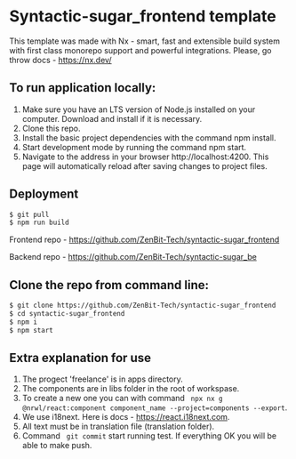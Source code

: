 # Syntactic-sugar_frontend template

This template was made with Nx - smart, fast and extensible build system with first class monorepo support and powerful integrations. Please, go throw docs - https://nx.dev/

## To run application locally:

1. Make sure you have an LTS version of Node.js installed on your computer. Download and install if it is necessary.
2. Clone this repo.
3. Install the basic project dependencies with the command npm install.
4. Start development mode by running the command npm start.
5. Navigate to the address in your browser http://localhost:4200. This page will automatically reload after saving changes to project files.

##  Deployment

```bash
$ git pull
$ npm run build
```

Frontend repo - https://github.com/ZenBit-Tech/syntactic-sugar_frontend

Backend repo - https://github.com/ZenBit-Tech/syntactic-sugar_be


## Clone the repo from command line:

```sh
$ git clone https://github.com/ZenBit-Tech/syntactic-sugar_frontend
$ cd syntactic-sugar_frontend
$ npm i
$ npm start
```
## Extra explanation for use

1. The progect 'freelance' is in apps directory.
2. The components are in libs folder in the root of workspase. 
3. To create a new one you can with command ``` npx nx g @nrwl/react:component component_name --project=components --export```.
4. We use i18next.  Here is docs - https://react.i18next.com.
5. All text must be in translation file (translation folder).
6. Command ``` git commit``` start running test. If everything OK you will be able to make push.

